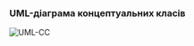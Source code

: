 ### UML-діаграма концептуальних класів

![UML-CC](https://user-images.githubusercontent.com/59706253/199246890-ce191cd2-0c28-42d8-8ef6-0987142c3e2c.jpg)
